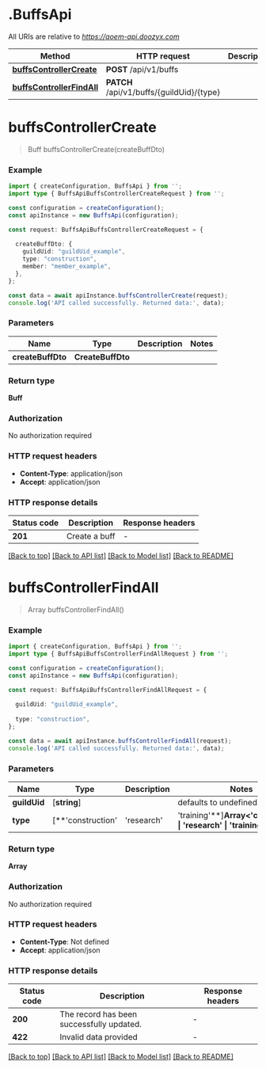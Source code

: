 # .BuffsApi

All URIs are relative to *https://aoem-api.doozyx.com*

Method | HTTP request | Description
------------- | ------------- | -------------
[**buffsControllerCreate**](BuffsApi.md#buffsControllerCreate) | **POST** /api/v1/buffs | 
[**buffsControllerFindAll**](BuffsApi.md#buffsControllerFindAll) | **PATCH** /api/v1/buffs/{guildUid}/{type} | 


# **buffsControllerCreate**
> Buff buffsControllerCreate(createBuffDto)


### Example


```typescript
import { createConfiguration, BuffsApi } from '';
import type { BuffsApiBuffsControllerCreateRequest } from '';

const configuration = createConfiguration();
const apiInstance = new BuffsApi(configuration);

const request: BuffsApiBuffsControllerCreateRequest = {
  
  createBuffDto: {
    guildUid: "guildUid_example",
    type: "construction",
    member: "member_example",
  },
};

const data = await apiInstance.buffsControllerCreate(request);
console.log('API called successfully. Returned data:', data);
```


### Parameters

Name | Type | Description  | Notes
------------- | ------------- | ------------- | -------------
 **createBuffDto** | **CreateBuffDto**|  |


### Return type

**Buff**

### Authorization

No authorization required

### HTTP request headers

 - **Content-Type**: application/json
 - **Accept**: application/json


### HTTP response details
| Status code | Description | Response headers |
|-------------|-------------|------------------|
**201** | Create a buff |  -  |

[[Back to top]](#) [[Back to API list]](README.md#documentation-for-api-endpoints) [[Back to Model list]](README.md#documentation-for-models) [[Back to README]](README.md)

# **buffsControllerFindAll**
> Array<Buff> buffsControllerFindAll()


### Example


```typescript
import { createConfiguration, BuffsApi } from '';
import type { BuffsApiBuffsControllerFindAllRequest } from '';

const configuration = createConfiguration();
const apiInstance = new BuffsApi(configuration);

const request: BuffsApiBuffsControllerFindAllRequest = {
  
  guildUid: "guildUid_example",
  
  type: "construction",
};

const data = await apiInstance.buffsControllerFindAll(request);
console.log('API called successfully. Returned data:', data);
```


### Parameters

Name | Type | Description  | Notes
------------- | ------------- | ------------- | -------------
 **guildUid** | [**string**] |  | defaults to undefined
 **type** | [**&#39;construction&#39; | &#39;research&#39; | &#39;training&#39;**]**Array<&#39;construction&#39; &#124; &#39;research&#39; &#124; &#39;training&#39;>** |  | defaults to undefined


### Return type

**Array<Buff>**

### Authorization

No authorization required

### HTTP request headers

 - **Content-Type**: Not defined
 - **Accept**: application/json


### HTTP response details
| Status code | Description | Response headers |
|-------------|-------------|------------------|
**200** | The record has been successfully updated. |  -  |
**422** | Invalid data provided |  -  |

[[Back to top]](#) [[Back to API list]](README.md#documentation-for-api-endpoints) [[Back to Model list]](README.md#documentation-for-models) [[Back to README]](README.md)


